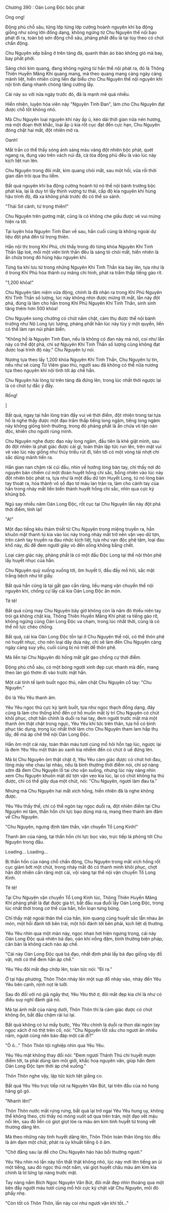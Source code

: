 




Chương 390 : Oán Long Độc bộc phát


Ong ong!

Động phủ chỗ sâu, từng lớp từng lớp cường hoành nguyên khí ba động giống như sóng lớn đồng dạng, không ngừng từ Chu Nguyên thể nội bạo phát đi ra, toàn bộ sơn động chỗ sâu, phảng phất đều là tại tùy theo có chút chấn động.

Chu Nguyên xếp bằng ở trên tảng đá, quanh thân áo bào không gió mà bay, bay phất phới.

Sáng chói kim quang, đang không ngừng từ hắn thể nội phát ra, đó là Thông Thiên Huyền Mãng Khí quang mang, mà theo quang mang càng ngày càng mãnh liệt, hiển nhiên cũng liền đại biểu cho Chu Nguyên thể nội nguyên khí nội tình đang nhanh chóng tăng cường lấy.

Cái này so với nửa ngày trước đó, đã là mạnh mẽ quá nhiều.

Hiển nhiên, luyện hóa viên này "Nguyên Tinh Đan", làm cho Chu Nguyên đạt được chỗ tốt không nhỏ.

Mà Chu Nguyên loại nguyên khí này ấp ủ, kéo dài thời gian nửa nén hương, mà một đoạn thời khắc, loại ấp ủ kia rốt cục đạt đến cực hạn, Chu Nguyên đóng chặt hai mắt, đột nhiên mở ra.

Oanh!

Mắt trần có thể thấy sóng ánh sáng màu vàng đột nhiên bộc phát, quét ngang ra, đụng vào trên vách núi đá, cả tòa động phủ đều là vào lúc này kịch liệt run lên.

Chu Nguyên trong đôi mắt, kim quang chói mắt, sau một hồi, vừa rồi thời gian dần trôi qua thu liễm.

Bất quá nguyên khí ba động cường hoành từ nó thể nội bành trướng bộc phát kia, lại là duy trì lấy thịnh vượng tư thái, cấp độ kia nguyên khí hùng hậu trình độ, đã xa không phải trước đó có thể so sánh.

"Thái Sơ cảnh, tứ trọng thiên!"

Chu Nguyên trên gương mặt, cũng là có không che giấu được vẻ vui mừng hiện ra tới.

Tại luyện hóa Nguyên Tinh Đan về sau, hắn cuối cùng là không ngoài dự liệu đột phá đến tứ trọng thiên.

Hắn nội thị trong Khí Phủ, chỉ thấy trong đó từng khỏa Nguyên Khí Tinh Thần lập loè, mỗi một viên tinh thần đều là sáng tỏ chói mắt, hiển nhiên là ẩn chứa trong đó hùng hậu nguyên khí.

Từng tia khí lưu từ trong những Nguyên Khí Tinh Thần kia bay lên, tựa như là ở trong Khí Phủ hóa thành cự mãng chi hình, phát ra trầm thấp tiếng gào rít.

"1,200 khỏa!"

Chu Nguyên tâm niệm vừa động, chính là đã nhận ra trong Khí Phủ Nguyên Khí Tinh Thần số lượng, lúc này không nhịn được mừng tít mắt, lần này đột phá, đúng là làm cho hắn trong Khí Phủ Nguyên Khí Tinh Thần, sinh sinh tăng thêm hơn 500 khỏa!

Chu Nguyên song chưởng có chút nắm chặt, cảm thụ được thể nội bành trướng như Nộ Long lực lượng, phảng phất hắn lúc này tùy ý một quyền, liền có thể làm rạn núi phân biển.

"Không hổ là Nguyên Tinh Đan, nếu là không có đan này mà nói, coi như lần này có thể đột phá, chỉ sợ Nguyên Khí Tinh Thần số lượng cũng không đạt được loại trình độ này." Chu Nguyên tự nói.

Nương tựa theo lấy 1,200 khỏa Nguyên Khí Tinh Thần, Chu Nguyên tự tin, nếu như sẽ cùng Từ Viêm giao thủ, người sau đã không có thể nữa nương tựa theo nguyên khí nội tình tới áp chế hắn.

Chu Nguyên hài lòng từ trên tảng đá đứng lên, trong lúc nhất thời ngược lại là có chút tự đắc ý đầy.

Rống!

]

Bất quá, ngay tại hắn lòng tràn đầy vui vẻ thời điểm, đột nhiên trong tai tựa hồ là nghe thấy được một đạo trầm thấp tiếng long ngâm, tiếng long ngâm này không giống bình thường, trong đó phảng phất là ẩn chứa vô tận oán độc, khiến cho người rùng mình.

Chu Nguyên nghe được đạo này long ngâm, đầu tiên là khẽ giật mình, sau đó đột nhiên là phát giác được cái gì, toàn thân lập tức run lên, trên mặt vui vẻ vào lúc này giống như thủy triều rút đi, tiến tới có một vòng tái nhợt chi sắc dũng mãnh tiến ra.

Hắn gian nan chậm rãi cúi đầu, nhìn về hướng lòng bàn tay, chỉ thấy nơi đó nguyên bản chiếm cứ một đoàn huyết hồng chi sắc, bỗng nhiên vào lúc này đột nhiên bộc phát ra, tựa như là một đầu dữ tợn Huyết Long, từ nó lòng bàn tay thoát ra, hóa thành vô số đạo tơ máu lan tràn ra, làm cho cánh tay của hắn trong nháy mắt liền biến thành huyết hồng chi sắc, nhìn qua cực kỳ khủng bố.

Ngủ say nhiều năm Oán Long Độc, rốt cục tại Chu Nguyên lần này đột phá thời điểm, tỉnh lại!

"A!"

Một đạo tiếng kêu thảm thiết từ Chu Nguyên trong miệng truyền ra, hắn khuôn mặt thanh tú kia vào lúc này trong nháy mắt trở nên vặn vẹo dữ tợn, trên cánh tay truyền ra đau nhức kịch liệt, tựa như vạn độc phệ tâm, loại đau khổ này, đủ để đem người giày vò đến sống không bằng chết.

Loại cảm giác này, phảng phất là có một đầu Độc Long tại thể nội thôn phệ lấy huyết nhục của hắn.

Chu Nguyên quỳ xuống xuống tới, ôm huyết tí, đầu đầy mồ hôi, sắc mặt trắng bệch như tờ giấy.

Bất quá hắn cũng là tại gắt gao cắn răng, liều mạng vận chuyển thể nội nguyên khí, chống cự lấy cái kia Oán Long Độc ăn mòn.

Tê tê!

Bất quá cũng may Chu Nguyên bây giờ không còn là năm đó thiếu niên tay trói gà không chặt kia, Thông Thiên Huyền Mãng Khí phát ra tiếng gào rít, không ngừng cùng Oán Long Độc va chạm, trong lúc nhất thời, cũng là có thể nỗ lực chèo chống.

Bất quá, cái kia Oán Long Độc tồn tại ở Chu Nguyên thể nội, có thể thôn phệ nó huyết nhục, cho nên loại dây dưa này, chỉ sẽ làm đến Chu Nguyên càng ngày càng suy yếu, cuối cùng bị nó triệt để thôn phệ.

Mà liền tại Chu Nguyên đỏ hồng mắt gắt gao chống cự thời điểm.

Động phủ chỗ sâu, có một bóng người xinh đẹp cực nhanh mà đến, mang theo làn gió thơm đi vào trước mặt hắn.

Một cái tinh tế lạnh buốt ngọc thủ, nắm chặt Chu Nguyên cổ tay: "Chu Nguyên."

Đó là Yêu Yêu thanh âm.

Yêu Yêu ngọc thủ cực kỳ lạnh buốt, tựa như ngọc thạch đồng dạng, đây cũng là làm cho thống khổ đến cơ hồ muốn mất lý trí Chu Nguyên có chút khôi phục, chợt hắn chính là duỗi ra hai tay, đem người trước mắt mà một thanh ôm thật chặt trong ngực, Yêu Yêu khí tức trên thân, tựa hồ có bình phục tác dụng, trong lúc nhất thời làm cho Chu Nguyên tham lam hấp thụ lấy, để mà áp chế thể nội Oán Long Độc.

Hắn ôm một cái này, toàn thân máu tươi cùng mồ hôi hỗn tạp lúc, ngược lại là đem Yêu Yêu một thân áo xanh kia nhiễm đến có chút ô uế đứng lên.

Mà bị Chu Nguyên ôm thật chặt ở, Yêu Yêu cảm giác được có chút hơi đau, lông mày nhẹ chau lại nhàu, nếu là bình thường thời điểm nói, chỉ sợ nàng sớm đã đem Chu Nguyên lỗ tai cho vặn xuống, nhưng lúc này nàng nhìn xem Chu Nguyên khuôn mặt dữ tợn vặn vẹo kia lúc, lại có chút không hạ thủ được, chỉ có thể giãy dụa một chút, nói: "Chu Nguyên, ngươi làm đau ta."

Nhưng mà Chu Nguyên hai mắt xích hồng, hiển nhiên đã là nghe không được.

Yêu Yêu thấy thế, chỉ có thể ngón tay ngọc duỗi ra, đột nhiên điểm tại Chu Nguyên mi tâm, thần hồn chi lực bạo dũng mà ra, mang theo thanh âm đâm về Chu Nguyên.

"Chu Nguyên, ngưng định tâm thần, vận chuyển Tổ Long Kinh!"

Thanh âm của nàng, tại thần hồn chi lực bọc vào, trực tiếp là phóng tới Chu Nguyên trong đầu.

Loading... Loading...

Bị thần hồn của nàng chỗ chấn động, Chu Nguyên trong mắt xích hồng rốt cục giảm bớt một chút, trong nháy mắt đó có thanh minh khôi phục, chợt hắn đột nhiên cắn răng một cái, vội vàng tại thể nội vận chuyển Tổ Long Kinh.

Tê tê!

Tại Chu Nguyên vận chuyển Tổ Long Kinh lúc, Thông Thiên Huyền Mãng Khí phảng phất là đạt được gia trì, bắt đầu xua đuổi lấy Oán Long Độc, trong lúc nhất thời trong cơ thể của hắn, hỗn loạn tưng bừng.

Chỉ thấy mặt ngoài thân thể của hắn, kim quang cùng huyết sắc lẫn nhau ăn mòn, một hồi đánh tới bên trái, một hồi đánh tới bên phải, kịch liệt dị thường.

Yêu Yêu nhìn qua một màn này, ngọc nhan hơi hiện ngưng trọng, cái này Oán Long Độc quả nhiên bá đạo, oán khí nồng đậm, bình thường biện pháp, căn bản là không cách nào áp chế.

"Cái này Oán Long Độc quá bá đạo, nhất định phải lấy bá đạo giống vậy đồ vật, mới có thể đem hắn áp chế."

Yêu Yêu đôi mắt đẹp chớp lên, toàn tức nói: "Đi ra."

Ở tại hậu phương, Thôn Thôn nhảy lên một sụp đổ nhảy vào, nhảy đến Yêu Yêu bên cạnh, nịnh nọt lè lưỡi.

Sau đó đối với nó giả ngây thơ, Yêu Yêu thờ ơ, đôi mắt đẹp kia chỉ là như có điều suy nghĩ đánh giá nó.

Mà tại ánh mắt của nàng dưới, Thôn Thôn thì là cảm giác được có chút không ổn, bắt đầu chậm rãi lui lại.

Bất quá không có lui mấy bước, Yêu Yêu chính là duỗi ra thon dài ngón tay ngọc xách ở nó thịt trên cổ, nói: "Chu Nguyên tốt xấu cho ngươi ăn nhiều năm, ngươi cũng nên báo đáp một cái đi?"

"Ô ô..." Thôn Thôn tội nghiệp nhìn qua Yêu Yêu.

Yêu Yêu mặt không thay đổi nói: "Đem ngươi Thánh Thú chi huyết mượn điểm tới, ta phải dùng làm môi giới, khắc hoạ nguyên văn, giúp hắn đem Oán Long Độc tạm thời áp chế xuống."

Thôn Thôn nghe vậy, lập tức kịch liệt giằng co.

Bất quá Yêu Yêu trực tiếp rút ra Nguyên Văn Bút, tại trên đầu của nó hung hăng gõ gõ.

"Nhanh lên!"

Thôn Thôn nước mắt rưng rưng, bất quá lại trở ngại Yêu Yêu hung uy, không thể không theo, chỉ thấy nó móng vuốt sờ qua trên trán, một đạo vết máu nổi lên, sau đó liền có giọt giọt lóe ra màu ám kim tinh huyết từ trong vết thương dâng lên.

Mà theo những này tinh huyết dâng lên, Thôn Thôn toàn thân lông tóc đều là ảm đạm một chút, phát ra ủy khuất tiếng ô ô âm.

"Chờ đằng sau lại để cho Chu Nguyên hảo hảo bồi thường ngươi."

Yêu Yêu nhìn nó lần này tổn thất thật không nhỏ, lúc này mới lên tiếng an ủi một tiếng, sau đó ngọc thủ một nắm, vài giọt huyết châu màu ám kim kia chính là lơ lửng tại nàng trước mặt.

Tay nàng nắm Bích Ngọc Nguyên Văn Bút, đôi mắt đẹp nhìn thoáng qua một bên đầy người máu tươi cùng mồ hôi cực kỳ chật vật Chu Nguyên, môi đỏ phẩy nhẹ.

"Còn tốt có Thôn Thôn, lần này coi như ngươi vận khí tốt..."





